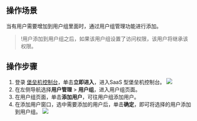 
## 操作场景
当有用户需要增加到用户组里面时，通过用户组管理功能进行添加。
>!用户添加到用户组之后，如果该用户组设置了访问权限，该用户将继承该权限。
## 操作步骤
1. 登录 [堡垒机控制台](https://console.cloud.tencent.com/dsgc/bh)，单击**立即进入**，进入SaaS 型堡垒机控制台。
![](https://qcloudimg.tencent-cloud.cn/raw/b2f6673b0cad7c2f423a6b6e287179af.png)
2. 在左侧导航选择**用户管理** > **用户组**，进入用户组页面。
3. 在用户组页面，单击**添加用户**，可往用户组添加用户。
4. 在添加用户窗口，选中需要添加的用户后，单击**确定**，即可将选择的用户添加到用户组。
![](https://main.qcloudimg.com/raw/da9c66c44a78b25552aced0efe3610c9.png)
